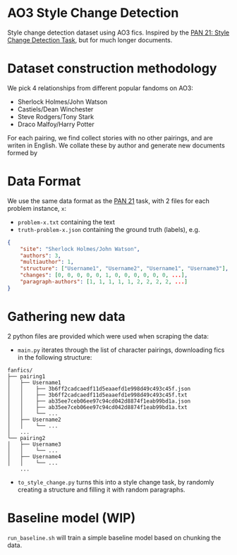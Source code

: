 # AO3 Style Change Detection
Style change detection dataset using AO3 fics. Inspired by the [PAN 21: Style Change Detection Task](https://pan.webis.de/clef21/pan21-web/style-change-detection.html), but for much longer documents.

# Dataset construction methodology
We pick 4 relationships from different popular fandoms on AO3:
- Sherlock Holmes/John Watson
- Castiels/Dean Winchester
- Steve Rodgers/Tony Stark
- Draco Malfoy/Harry Potter

For each pairing, we find collect stories with no other pairings, and are writen in English. We collate these by author and generate new documents formed by 

# Data Format

We use the same data format as the [PAN 21](https://pan.webis.de/clef21/pan21-web/style-change-detection.html) task, with 2 files for each problem instance, `x`:
- `problem-x.txt` containing the text
- `truth-problem-x.json` containing the ground truth (labels), e.g.
```json
{
    "site": "Sherlock Holmes/John Watson",
    "authors": 3,
    "multiauthor": 1,
    "structure": ["Username1", "Username2", "Username1", "Username3"],
    "changes": [0, 0, 0, 0, 0, 1, 0, 0, 0, 0, 0, 0, ...],
    "paragraph-authors": [1, 1, 1, 1, 1, 2, 2, 2, 2, ...]
}
```


# Gathering new data

2 python files are provided which were used when scraping the data:
- `main.py` iterates through the list of character pairings, downloading fics in the following structure:
```
fanfics/
├── pairing1
│   ├── Username1
│   │    ├── 3b6ff2cadcaedf11d5eaaefd1e998d49c493c45f.json
│   │    ├── 3b6ff2cadcaedf11d5eaaefd1e998d49c493c45f.txt
│   │    ├── ab35ee7ceb06ee97c94cd042d8874f1eab99bd1a.json
│   │    ├── ab35ee7ceb06ee97c94cd042d8874f1eab99bd1a.txt
│   │    └── ...
│   ├── Username2
│   │    └── ...
│   ...
└── pairing2
│   ├── Username3
│   │    └── ...
│   ├── Username4
│   │    └── ...
    ...
```
- `to_style_change.py` turns this into a style change task, by randomly creating a structure and filling it with random paragraphs.

# Baseline model (WIP)
`run_baseline.sh` will train a simple baseline model based on chunking the data.
